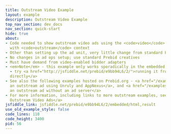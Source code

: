 ```yaml
---
title: Outstream Video Example
layout: example
description: Outstream Video Example
top_nav_section: dev_docs
nav_section: quick-start
hide: true
about:
- Code needed to show outstream video ads using the <code>video</code> media type
  with <code>outstream</code> context
- Other than setting up the ad unit, very little change from standard Prebid for engineering
- No changes in ad ops setup; use standard Prebid creatives
- Must have demand from video-enabled bidder adapters
- <em>Note</em> - this example only works sporadically in the embedded JSFiddle below
  - try <a href="http://jsfiddle.net/prebid/e9bb94L6/2/">running it from JSFiddle.net
  directly</a>
- See also the following examples hosted on Prebid.org - <a href="/examples/video/outstream/outstream-dfp-two-adapters-demo.html">Show
  an outstream ad using Unruly and AppNexus</a>, and <a href="/examples/video/outstream/outstream-no-adserver-demo.html">Show
  an outstream ad without an ad server</a>
- For more information, including links to more outstream examples, see <a href="/dev-docs/show-outstream-video-ads.html">Show
  Outstream Video Ads</a>
jsfiddle_link: jsfiddle.net/prebid/e9bb94L6/2/embedded/html,result
use_old_example_style: false
code_lines: 110
code_height: 3400
pid: 56
---
```



